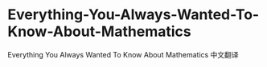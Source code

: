# Everything-You-Always-Wanted-To-Know-About-Mathematics
Everything You Always Wanted To Know About Mathematics 中文翻译
